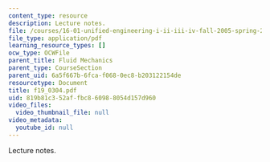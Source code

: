 ```yaml
---
content_type: resource
description: Lecture notes.
file: /courses/16-01-unified-engineering-i-ii-iii-iv-fall-2005-spring-2006/819b81c352affbc860988054d157d960_f19_0304.pdf
file_type: application/pdf
learning_resource_types: []
ocw_type: OCWFile
parent_title: Fluid Mechanics
parent_type: CourseSection
parent_uid: 6a5f667b-6fca-f068-0ec8-b203122154de
resourcetype: Document
title: f19_0304.pdf
uid: 819b81c3-52af-fbc8-6098-8054d157d960
video_files:
  video_thumbnail_file: null
video_metadata:
  youtube_id: null
---
```

Lecture notes.

